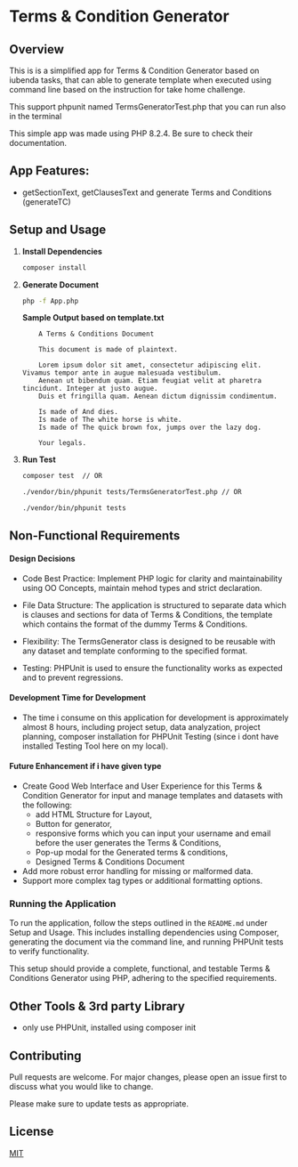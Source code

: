 # Terms & Condition Generator

## Overview

This is is a simplified app for Terms & Condition Generator based on iubenda tasks, that can able to generate template when executed using command line based on the instruction for take home challenge.

This support phpunit named TermsGeneratorTest.php that you can run also in the terminal

This simple app was made using PHP 8.2.4. Be sure to check their documentation.

## App Features:

-   getSectionText, getClausesText and generate Terms and Conditions (generateTC)

## Setup and Usage

1. **Install Dependencies**

    ```bash
    composer install
    ```

2. **Generate Document**

    ```bash
    php -f App.php
    ```

    **Sample Output based on template.txt**

    ```output
        A Terms & Conditions Document

        This document is made of plaintext.

        Lorem ipsum dolor sit amet, consectetur adipiscing elit. Vivamus tempor ante in augue malesuada vestibulum.
        Aenean ut bibendum quam. Etiam feugiat velit at pharetra tincidunt. Integer at justo augue.
        Duis et fringilla quam. Aenean dictum dignissim condimentum.

        Is made of And dies.
        Is made of The white horse is white.
        Is made of The quick brown fox, jumps over the lazy dog.

        Your legals.
    ```

3. **Run Test**

    ```bash
    composer test  // OR

    ./vendor/bin/phpunit tests/TermsGeneratorTest.php // OR

    ./vendor/bin/phpunit tests
    ```

## Non-Functional Requirements

#### Design Decisions

-   Code Best Practice: Implement PHP logic for clarity and maintainability using OO Concepts, maintain mehod types and strict declaration.

-   File Data Structure: The application is structured to separate data which is clauses and sections for data of Terms & Conditions, the template which contains the format of the dummy Terms & Conditions.

-   Flexibility: The TermsGenerator class is designed to be reusable with any dataset and template conforming to the specified format.

-   Testing: PHPUnit is used to ensure the functionality works as expected and to prevent regressions.

#### Development Time for Development

-   The time i consume on this application for development is approximately almost 8 hours, including project setup, data analyzation, project planning, composer installation for PHPUnit Testing (since i dont have installed Testing Tool here on my local).

#### Future Enhancement if i have given type

-   Create Good Web Interface and User Experience for this Terms & Condition Generator for input and manage templates and datasets with the following:
    -   add HTML Structure for Layout,
    -   Button for generator,
    -   responsive forms which you can input your username and email before the user generates the Terms & Conditions,
    -   Pop-up modal for the Generated terms & conditions,
    -   Designed Terms & Conditions Document
-   Add more robust error handling for missing or malformed data.
-   Support more complex tag types or additional formatting options.

### Running the Application

To run the application, follow the steps outlined in the `README.md` under Setup and Usage. This includes installing dependencies using Composer, generating the document via the command line, and running PHPUnit tests to verify functionality.

This setup should provide a complete, functional, and testable Terms & Conditions Generator using PHP, adhering to the specified requirements.

## Other Tools & 3rd party Library

-   only use PHPUnit, installed using composer init

## Contributing

Pull requests are welcome. For major changes, please open an issue first
to discuss what you would like to change.

Please make sure to update tests as appropriate.

## License

[MIT](https://choosealicense.com/licenses/mit/)
